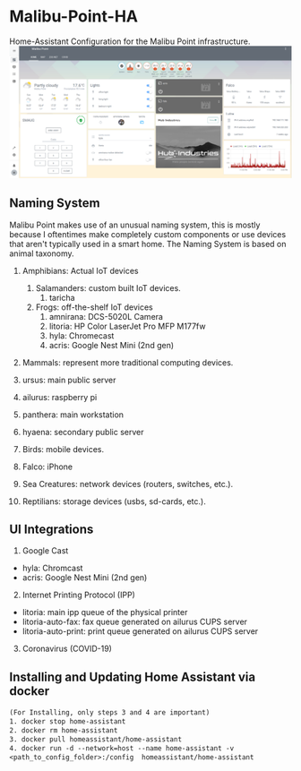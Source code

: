 # Malibu-Point-HA
Home-Assistant Configuration for the Malibu Point infrastructure.
![Image of Malibu Point](https://github.com/FrostTusk/Malibu-Point-HA/blob/master/Malibu-Point.png)

## Naming System
Malibu Point makes use of an unusual naming system, this is mostly because I oftentimes make completely custom components or use devices that aren't typically used in a smart home.
The Naming System is based on animal taxonomy.

1. Amphibians: Actual IoT devices
    1. Salamanders: custom built IoT devices.
        1. taricha
    2. Frogs: off-the-shelf IoT devices
        1. amnirana: DCS-5020L Camera
        2. litoria: HP Color LaserJet Pro MFP M177fw
        3. hyla: Chromecast
        4. acris: Google Nest Mini (2nd gen)

2. Mammals: represent more traditional computing devices.
  1. ursus: main public server
  2. ailurus: raspberry pi
  3. panthera: main workstation
  4. hyaena: secondary public server
3. Birds: mobile devices.
  1. Falco: iPhone
4. Sea Creatures: network devices (routers, switches, etc.).
5. Reptilians: storage devices (usbs, sd-cards, etc.).


## UI Integrations
1. Google Cast
  * hyla: Chromcast
  * acris: Google Nest Mini (2nd gen)
2. Internet Printing Protocol (IPP)
  * litoria: main ipp queue of the physical printer
  * litoria-auto-fax: fax queue generated on ailurus CUPS server
  * litoria-auto-print: print queue generated on ailurus CUPS server
3. Coronavirus (COVID-19)

## Installing and Updating Home Assistant via docker
```
(For Installing, only steps 3 and 4 are important)
1. docker stop home-assistant
2. docker rm home-assistant
3. docker pull homeassistant/home-assistant
4. docker run -d --network=host --name home-assistant -v <path_to_config_folder>:/config  homeassistant/home-assistant
```
